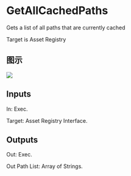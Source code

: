 # GetAllCachedPaths

Gets a list of all paths that are currently cached

Target is Asset Registry

## 图示

![]($-20221218-18002705.png)

## Inputs

In: Exec.

Target: Asset Registry Interface.  

## Outputs

Out: Exec.

Out Path List: Array of Strings.

